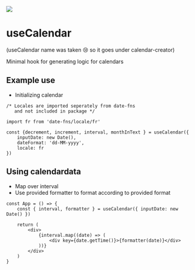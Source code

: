 ![](https://img.shields.io/badge/Coverage-100%25-83A603.svg?logo=jest&logoColor=white&color=blue&prefix=$coverage$)

# useCalendar

(useCalendar name was taken 😢 so it goes under calendar-creator)

Minimal hook for generating logic for calendars

## Example use

-   Initializing calendar

```
/* Locales are imported seperately from date-fns
   and not included in package */

import fr from 'date-fns/locale/fr'

const {decrement, increment, interval, monthInText } = useCalendar({
    inputDate: new Date(),
    dateFormat: 'dd-MM-yyyy',
    locale: fr
})

```

## Using calendardata

-   Map over interval
-   Use provided formatter to format according to provided format

```
const App = () => {
	const { interval, formatter } = useCalendar({ inputDate: new Date() })

	return (
		<div>
			{interval.map((date) => (
				<div key={date.getTime()}>{formatter(date)}</div>
			))}
		</div>
	)
}

```
